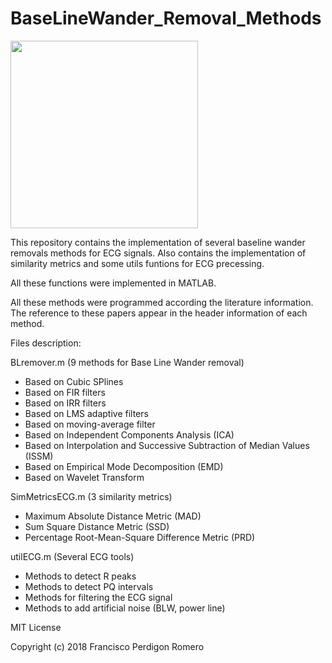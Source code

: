 # BaseLineWander_Removal_Methods

<img src="https://github.com/fperdigon/ECG-BaseLineWander-Removal-Methods/blob/master/ecg_image.png" width="300">

This repository contains the implementation of several baseline wander removals methods for ECG signals. Also contains the implementation of similarity metrics and some utils funtions for ECG precessing.

All these functions were implemented in MATLAB.

All these methods were programmed according the literature information.
The reference to these papers appear in the header information of each method.

Files description:

BLremover.m (9 methods for Base Line Wander removal)
- Based on Cubic SPlines
- Based on FIR filters
- Based on IRR filters
- Based on LMS adaptive filters
- Based on moving-average filter
- Based on Independent Components Analysis (ICA)
- Based on Interpolation and Successive Subtraction of Median Values (ISSM)
- Based on Empirical Mode Decomposition (EMD)
- Based on Wavelet Transform

SimMetricsECG.m (3 similarity metrics)
- Maximum Absolute Distance Metric (MAD)
- Sum Square Distance Metric (SSD)
- Percentage Root-Mean-Square Difference Metric (PRD)

utilECG.m (Several ECG tools)
- Methods to detect R peaks
- Methods to detect PQ intervals
- Methods for filtering the ECG signal
- Methods to add artificial noise (BLW, power line)

 
MIT License

Copyright (c) 2018 Francisco Perdigon Romero
